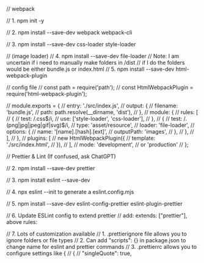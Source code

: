 // webpack

// 1. npm init -y

// 2. npm install --save-dev webpack webpack-cli

// 3. npm install --save-dev css-loader style-loader

// (image loader)
// 4. npm install --save-dev file-loader
// Note: I am uncertain if i need to manually make folders in /dist
// if I do the folders would be either bundle.js or index.html
// 5. npm install --save-dev html-webpack-plugin

// config file
// const path = require('path');
// const HtmlWebpackPlugin = require('html-webpack-plugin');

// module.exports = {
// entry: './src/index.js',
// output: {
// filename: 'bundle.js',
// path: path.resolve(\_\_dirname, 'dist'),
// },
// module: {
// rules: [
// {
// test: /\.css$/i,
//         use: ['style-loader', 'css-loader'],
//       },
//       {
//         test: /\.(png|jpg|jpeg|gif|svg)$/i,
// type: 'asset/resource',
// loader: 'file-loader',
// options: {
// name: '[name].[hash].[ext]',
// outputPath: 'images',
// },
// },
// ],
// },
// plugins: [
// new HtmlWebpackPlugin({
// template: './src/index.html',
// }),
// ],
// mode: 'development', // or 'production'
// };

// Prettier & Lint (If confused, ask ChatGPT)

// 2. npm install --save-dev prettier

// 3. npm install eslint --save-dev

// 4. npx eslint --init to generate a eslint.config.mjs

// 5. npm install --save-dev eslint-config-prettier eslint-plugin-prettier

// 6. Update ESLint config to extend prettier
// add: extends: ["prettier"], above rules:

// 7. Lots of customization available
// 1. .prettierignore file allows you to ignore folders or file types
// 2. Can add "scripts": {} in package.json to change name for eslint and prettier commands
// 3. .prettierrc allows you to configure settings like {
// {
// "singleQuote": true,
